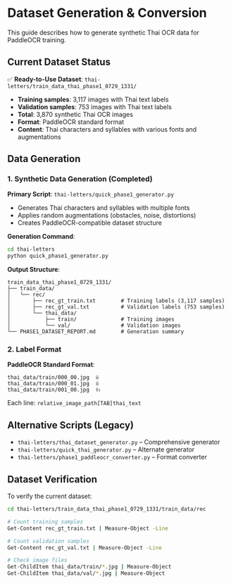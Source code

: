 # Dataset Generation & Conversion

This guide describes how to generate synthetic Thai OCR data for PaddleOCR training.

## Current Dataset Status

✅ **Ready-to-Use Dataset**: `thai-letters/train_data_thai_phase1_0729_1331/`
- **Training samples**: 3,117 images with Thai text labels
- **Validation samples**: 753 images with Thai text labels  
- **Total**: 3,870 synthetic Thai OCR images
- **Format**: PaddleOCR standard format
- **Content**: Thai characters and syllables with various fonts and augmentations

## Data Generation

### 1. Synthetic Data Generation (Completed)

**Primary Script**: `thai-letters/quick_phase1_generator.py`
- Generates Thai characters and syllables with multiple fonts
- Applies random augmentations (obstacles, noise, distortions)
- Creates PaddleOCR-compatible dataset structure

**Generation Command**:
```bash
cd thai-letters
python quick_phase1_generator.py
```

**Output Structure**:
```
train_data_thai_phase1_0729_1331/
├── train_data/
│   └── rec/
│       ├── rec_gt_train.txt        # Training labels (3,117 samples)
│       ├── rec_gt_val.txt          # Validation labels (753 samples)
│       └── thai_data/
│           ├── train/              # Training images
│           └── val/                # Validation images
└── PHASE1_DATASET_REPORT.md        # Generation summary
```

### 2. Label Format

**PaddleOCR Standard Format**:
```
thai_data/train/000_00.jpg	บิ
thai_data/train/000_01.jpg	บิ
thai_data/train/001_00.jpg	ร่ำ
```

Each line: `relative_image_path[TAB]thai_text`

## Alternative Scripts (Legacy)

- `thai-letters/thai_dataset_generator.py`  – Comprehensive generator
- `thai-letters/quick_thai_generator.py`    – Alternate generator
- `thai-letters/phase1_paddleocr_converter.py` – Format converter

## Dataset Verification

To verify the current dataset:
```bash
cd thai-letters/train_data_thai_phase1_0729_1331/train_data/rec

# Count training samples
Get-Content rec_gt_train.txt | Measure-Object -Line

# Count validation samples  
Get-Content rec_gt_val.txt | Measure-Object -Line

# Check image files
Get-ChildItem thai_data/train/*.jpg | Measure-Object
Get-ChildItem thai_data/val/*.jpg | Measure-Object
```
